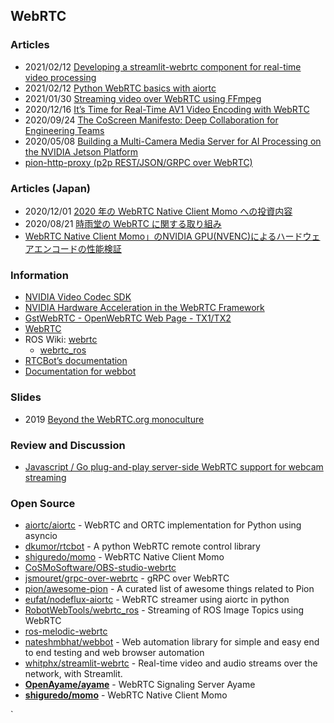 ## WebRTC


### Articles
- 2021/02/12 [Developing a streamlit-webrtc component for real-time video processing](https://blog.streamlit.io/how-to-build-the-streamlit-webrtc-component/)
- 2021/02/12 [Python WebRTC basics with aiortc](https://dev.to/whitphx/python-webrtc-basics-with-aiortc-48id)
- 2021/01/30 [Streaming video over WebRTC using FFmpeg](https://blog.maxwellgale.com/2021/01/30/streaming-video-over-webrtc-using-ffmpeg/)
- 2020/12/16 [It’s Time for Real-Time AV1 Video Encoding with WebRTC](https://medium.com/millicast/its-time-for-real-time-av1-video-encoding-withwebrtc-75a6aa64777c)
- 2020/09/24 [The CoScreen Manifesto: Deep Collaboration for Engineering Teams](https://medium.com/coscreen/the-coscreen-manifesto-deep-collaboration-for-engineering-teams-5a5305ec8445)
- 2020/05/08 [Building a Multi-Camera Media Server for AI Processing on the NVIDIA Jetson Platform](https://developer.nvidia.com/blog/building-multi-camera-media-server-ai-processing-jetson/)
- [pion-http-proxy (p2p REST/JSON/GRPC over WebRTC)](https://www.gitmemory.com/issue/pion/awesome-pion/14/753387891)



### Articles (Japan)
- 2020/12/01 [2020 年の WebRTC Native Client Momo への投資内容](https://medium.com/shiguredo/2020-%E5%B9%B4%E3%81%AE-webrtc-native-client-momo-%E3%81%B8%E3%81%AE%E6%8A%95%E8%B3%87%E5%86%85%E5%AE%B9-4d9828327f1d)
- 2020/08/21 [時雨堂の WebRTC に関する取り組み](https://medium.com/shiguredo/%E6%99%82%E9%9B%A8%E5%A0%82%E3%81%AE-webrtc-%E3%81%AB%E9%96%A2%E3%81%99%E3%82%8B%E5%8F%96%E3%82%8A%E7%B5%84%E3%81%BF-49c9ccd71638)
- [WebRTC Native Client Momo」のNVIDIA GPU(NVENC)によるハードウェアエンコードの性能検証](https://tech-blog.optim.co.jp/entry/2020/05/20/080000)



### Information
- [NVIDIA Video Codec SDK](https://developer.nvidia.com/nvidia-video-codec-sdk)
- [NVIDIA Hardware Acceleration in the WebRTC Framework](https://docs.nvidia.com/jetson/l4t/index.html#page/Tegra%20Linux%20Driver%20Package%20Development%20Guide/hardware_acceleration_in_webrtc.html)
- [GstWebRTC - OpenWebRTC Web Page - TX1/TX2](https://developer.ridgerun.com/wiki/index.php?title=GstWebRTC_-_OpenWebRTC_Web_Page_-_TX1/TX2)
- [WebRTC](https://wiki.nikitavoloboev.xyz/web/webrtc)
- ROS Wiki: [webrtc](http://wiki.ros.org/webrtc)
    - [webrtc_ros](http://wiki.ros.org/webrtc_ros)
- [RTCBot’s documentation](https://rtcbot.readthedocs.io/en/latest/)
- [Documentation for webbot](https://webbot.readthedocs.io/en/latest/)


### Slides
- 2019 [Beyond the WebRTC.org monoculture](https://archive.fosdem.org/2019/schedule/event/beyond_webrtc_monoculture/attachments/slides/3219/export/events/attachments/beyond_webrtc_monoculture/slides/3219/Beyond_the_WebRTC_org_monoculture.pdf)


### Review and Discussion
- [Javascript / Go plug-and-play server-side WebRTC support for webcam streaming](https://codereview.stackexchange.com/questions/248425/javascript-go-plug-and-play-server-side-webrtc-support-for-webcam-streaming)


### Open Source
- [aiortc/aiortc](https://github.com/aiortc/aiortc) - WebRTC and ORTC implementation for Python using asyncio
- [dkumor/rtcbot](https://github.com/dkumor/rtcbot) - A python WebRTC remote control library
- [shiguredo/momo](https://github.com/shiguredo/momo) - WebRTC Native Client Momo
- [CoSMoSoftware/OBS-studio-webrtc](https://github.com/CoSMoSoftware/OBS-studio-webrtc)
- [jsmouret/grpc-over-webrtc](https://github.com/jsmouret/grpc-over-webrtc) - gRPC over WebRTC
- [pion/awesome-pion](https://github.com/pion/awesome-pion) - A curated list of awesome things related to Pion
- [eufat/nodeflux-aiortc](https://github.com/eufat/nodeflux-aiortc) - WebRTC streamer using aiortc in python
- [RobotWebTools/webrtc_ros](https://github.com/RobotWebTools/webrtc_ros) - Streaming of ROS Image Topics using WebRTC
- [ros-melodic-webrtc](http://ftp.osuosl.org/pub/ros-shadow-fixed/pool/main/r/ros-melodic-webrtc/)
- [nateshmbhat/webbot](https://github.com/nateshmbhat/webbot) - Web automation library for simple and easy end to end testing and web browser automation
- [whitphx/streamlit-webrtc](https://github.com/whitphx/streamlit-webrtc) - Real-time video and audio streams over the network, with Streamlit.
- [**OpenAyame/ayame**](https://github.com/OpenAyame/ayame) - WebRTC Signaling Server Ayame
- [**shiguredo/momo**](https://github.com/shiguredo/momo) - WebRTC Native Client Momo

`


